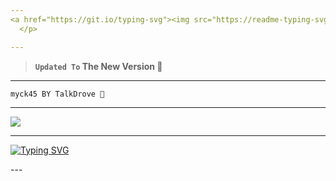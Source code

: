 ```yaml
---
<a href="https://git.io/typing-svg"><img src="https://readme-typing-svg.demolab.com?font=Black+Ops+One&size=100&pause=1000&color=B700FB&center=true&width=1000&height=200&lines=BYTE-LITE" alt="Typing SVG" /></a>
  </p>

---  
```


> **`Updated To` The New Version 💙**
---

```
myck45 BY TalkDrove 💙 
```

--- 

<a><img src='https://i.ibb.co/jk6cy5r/Manul-Ofc-X.jpg'/></a>

---
<a href="https://git.io/typing-svg"><img src="https://readme-typing-svg.demolab.com?font=Black+Ops+One&size=100&pause=1000&color=black&center=true&width=1000&height=200&lines=Coming-Soon" alt="Typing SVG" /></a>
  </p>
---
